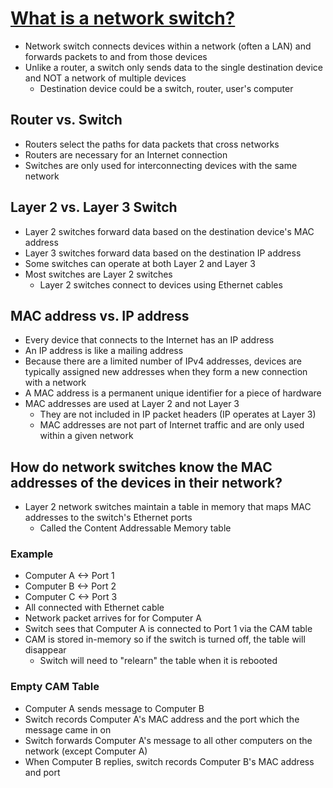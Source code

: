# [What is a network switch?](https://www.cloudflare.com/learning/network-layer/what-is-a-network-switch/)

* Network switch connects devices within a network (often a LAN) and forwards packets to and from those devices
* Unlike a router, a switch only sends data to the single destination device and NOT a network of multiple devices
  * Destination device could be a switch, router, user's computer

## Router vs. Switch

* Routers select the paths for data packets that cross networks
* Routers are necessary for an Internet connection
* Switches are only used for interconnecting devices with the same network

## Layer 2 vs. Layer 3 Switch

* Layer 2 switches forward data based on the destination device's MAC address
* Layer 3 switches forward data based on the destination IP address
* Some switches can operate at both Layer 2 and Layer 3
* Most switches are Layer 2 switches
  * Layer 2 switches connect to devices using Ethernet cables

## MAC address vs. IP address

* Every device that connects to the Internet has an IP address
* An IP address is like a mailing address
* Because there are a limited number of IPv4 addresses, devices are typically assigned new addresses when they form a new connection with a network
* A MAC address is a permanent unique identifier for a piece of hardware
* MAC addresses are used at Layer 2 and not Layer 3
  * They are not included in IP packet headers (IP operates at Layer 3)
  * MAC addresses are not part of Internet traffic and are only used within a given network

## How do network switches know the MAC addresses of the devices in their network?

* Layer 2 network switches maintain a table in memory that maps MAC addresses to the switch's Ethernet ports
  * Called the Content Addressable Memory table

### Example

* Computer A <-> Port 1
* Computer B <-> Port 2
* Computer C <-> Port 3
* All connected with Ethernet cable
* Network packet arrives for for Computer A
* Switch sees that Computer A is connected to Port 1 via the CAM table
* CAM is stored in-memory so if the switch is turned off, the table will disappear
  * Switch will need to "relearn" the table when it is rebooted

### Empty CAM Table

* Computer A sends message to Computer B
* Switch records Computer A's MAC address and the port which the message came in on
* Switch forwards Computer A's message to all other computers on the network (except Computer A)
* When Computer B replies, switch records Computer B's MAC address and port
